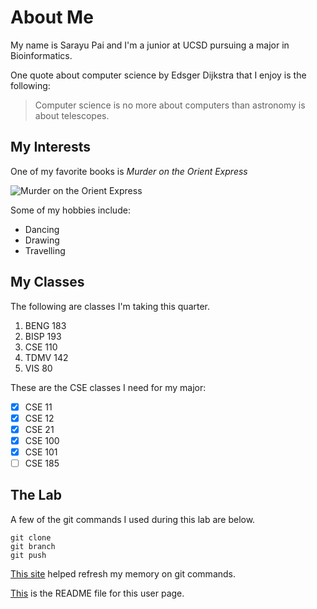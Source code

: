 # About Me

My name is Sarayu Pai and I'm a junior at UCSD pursuing a major in Bioinformatics.

One quote about computer science by Edsger Dijkstra that I enjoy is the following:
>Computer science is no more about computers than astronomy is about telescopes.

## My Interests

One of my favorite books is *Murder on the Orient Express*

![Murder on the Orient Express](https://images-na.ssl-images-amazon.com/images/I/51OjSh7ZY5L.jpg)

Some of my hobbies include:
- Dancing 
- Drawing
- Travelling 

## My Classes

The following are classes I'm taking this quarter.
1. BENG 183
2. BISP 193
3. CSE 110
4. TDMV 142
5. VIS 80

These are the CSE classes I need for my major: 
- [x] CSE 11
- [x] CSE 12
- [x] CSE 21
- [x] CSE 100
- [x] CSE 101
- [ ] CSE 185

## The Lab

A few of the git commands I used during this lab are below.
```
git clone
git branch 
git push
```

[This site](http://guides.beanstalkapp.com/version-control/common-git-commands.html) helped refresh my memory on git commands.

[This](./README.md) is the README file for this user page.






